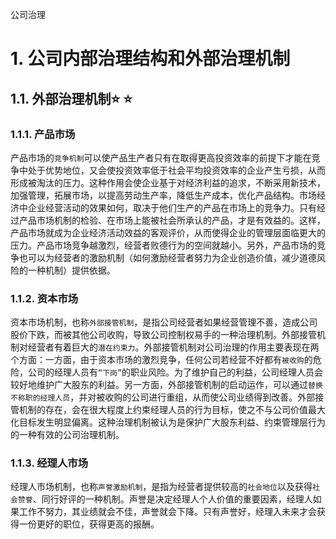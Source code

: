 公司治理

# 1. 公司内部治理结构和外部治理机制

## 1.1. 外部治理机制:star: :star: 

### 1.1.1. 产品市场

产品市场的`竞争机制`可以使产品生产者只有在取得更高投资效率的前提下才能在竞争中处于优势地位，又会使投资效率低于社会平均投资效率的企业产生亏损，从而形成被淘汰的压力。这种作用会使企业基于对经济利益的追求，不断采用新技术，加强管理，拓展市场，以提高劳动生产率，降低生产成本，优化产品结构。市场经济中企业经营活动的效果如何，取决于他们生产的产品在市场上的竞争力。只有经过产品市场机制的检验、在市场上能被社会所承认的产品，才是有效益的。这样，产品市场就成为企业经济活动效益的客观评价，从而使得企业的管理层面临更大的压力。产品市场竞争越激烈，经营者败德行为的空间就越小。另外，产品市场的竞争也可以为经营者的激励机制（如何激励经营者努力为企业创造价值，减少道德风险的一种机制）提供依据。

### 1.1.2. 资本市场

资本市场机制，也称`外部接管机制`，是指公司经营者如果经营管理不善，造成公司股价下跌，而被其他公司收购，导致公司控制权易手的一种治理机制。外部接管机制对经营者有着巨大的`潜在约束力`。外部接管机制对公司治理的作用主要表现在两个方面：一方面，由于资本市场的激烈竞争，任何公司若经营不好都有`被收购`的危险，公司的经理人员有`“下岗”`的职业风险。为了维护自己的利益，公司经理人员会较好地维护广大股东的利益。另一方面，外部接管机制的启动运作，可以通过`替换不称职的经理人员`，并对被收购的公司进行重组，从而使公司业绩得到改善。外部接管机制的存在，会在很大程度上约束经理人员的行为目标，使之不与公司价值最大化目标发生明显偏离。这种治理机制被认为是保护广大股东利益、约束管理层行为的一种有效的公司治理机制。

### 1.1.3. 经理人市场

经理人市场机制，也称`声誉激励机制`，是指为经营者提供较高的`社会地位`以及获得`社会赞誉`、同行好评的一种机制。声誉是决定经理人个人价值的重要因素，经理人如果工作不努力，其业绩就会不佳，声誉就会下降。只有声誉好，经理入未来才会获得一份更好的职位，获得更高的报酬。
